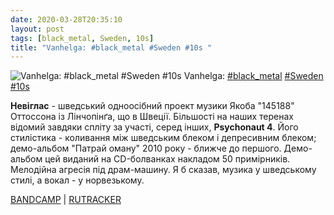```yaml
---
date: 2020-03-28T20:35:10
layout: post
tags: [black_metal, Sweden, 10s]
title: "Vanhelga: #black_metal #Sweden #10s "
---
```

![Vanhelga: #black_metal #Sweden #10s ](https://f4.bcbits.com/img/a3887222402_5.jpg)
Vanhelga: [#black_metal](/tags/#black_metal) [#Sweden](/tags/#Sweden) [#10s](/tags/#10s) 

**Невіглас** - шведський одноосібний проект музики Якоба &quot;145188&quot; Оттоссона із Лінчопінґа, що в Швеції. Більшості на наших теренах відомий завдяки спліту за участі, серед інших, **Psychonaut 4**. Його стилістика - коливання між шведським блеком і депресивним блеком; демо-альбом &quot;Патрай оману&quot; 2010 року - ближче до першого. Демо-альбом цей виданий на CD-болванках накладом 50 примірників. Мелодійна агресія під драм-машину. Я б сказав, музика у шведському стилі, а вокал - у норвезькому.

[BANDCAMP](https://music.vanhelga.com/album/disembowl-the-illusion) | [RUTRACKER](https://rutracker.org/forum/viewtopic.php?t=4789971)